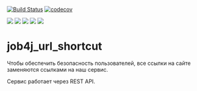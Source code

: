 [![Build Status](https://app.travis-ci.com/stanovov/job4j_url_shortcut.svg?branch=master)](https://app.travis-ci.com/stanovov/job4j_url_shortcut)
[![codecov](https://codecov.io/gh/stanovov/job4j_url_shortcut/branch/master/graph/badge.svg)](https://codecov.io/gh/stanovov/job4j_url_shortcut)

![](https://img.shields.io/badge/Maven-=_3-red)
![](https://img.shields.io/badge/Java-=_14-orange)
![](https://img.shields.io/badge/Spring-=_5-darkorange)
![](https://img.shields.io/badge/PostgerSQL-=_9-blue)
![](https://img.shields.io/badge/Checkstyle-lightgrey)

# job4j_url_shortcut

Чтобы обеспечить безопасность пользователей, все ссылки на сайте заменяются ссылками на наш сервис.

Сервис работает через REST API. 